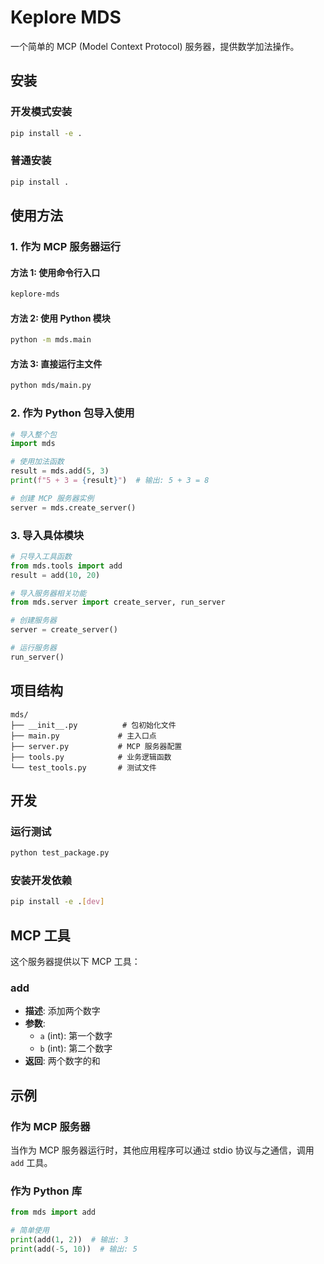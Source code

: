 # Keplore MDS

一个简单的 MCP (Model Context Protocol) 服务器，提供数学加法操作。

## 安装

### 开发模式安装
```bash
pip install -e .
```

### 普通安装
```bash
pip install .
```

## 使用方法

### 1. 作为 MCP 服务器运行

#### 方法 1: 使用命令行入口
```bash
keplore-mds
```

#### 方法 2: 使用 Python 模块
```bash
python -m mds.main
```

#### 方法 3: 直接运行主文件
```bash
python mds/main.py
```

### 2. 作为 Python 包导入使用

```python
# 导入整个包
import mds

# 使用加法函数
result = mds.add(5, 3)
print(f"5 + 3 = {result}")  # 输出: 5 + 3 = 8

# 创建 MCP 服务器实例
server = mds.create_server()
```

### 3. 导入具体模块

```python
# 只导入工具函数
from mds.tools import add
result = add(10, 20)

# 导入服务器相关功能
from mds.server import create_server, run_server

# 创建服务器
server = create_server()

# 运行服务器
run_server()
```

## 项目结构

```
mds/
├── __init__.py          # 包初始化文件
├── main.py             # 主入口点
├── server.py           # MCP 服务器配置
├── tools.py            # 业务逻辑函数
└── test_tools.py       # 测试文件
```

## 开发

### 运行测试
```bash
python test_package.py
```

### 安装开发依赖
```bash
pip install -e .[dev]
```

## MCP 工具

这个服务器提供以下 MCP 工具：

### add
- **描述**: 添加两个数字
- **参数**: 
  - `a` (int): 第一个数字
  - `b` (int): 第二个数字
- **返回**: 两个数字的和

## 示例

### 作为 MCP 服务器
当作为 MCP 服务器运行时，其他应用程序可以通过 stdio 协议与之通信，调用 `add` 工具。

### 作为 Python 库
```python
from mds import add

# 简单使用
print(add(1, 2))  # 输出: 3
print(add(-5, 10))  # 输出: 5
```


